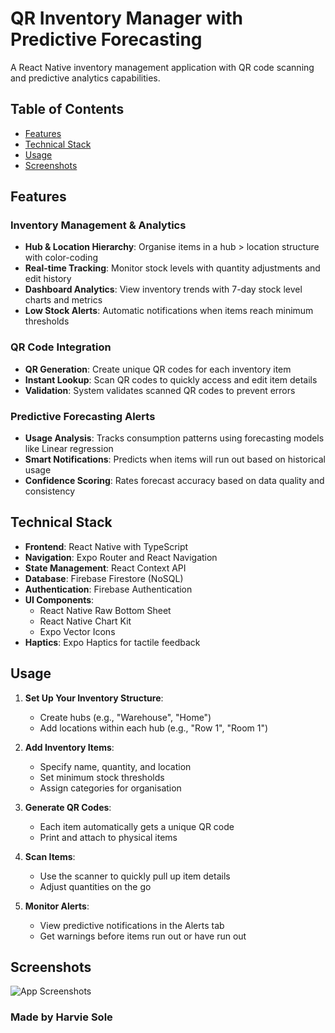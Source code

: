 # QR Inventory Manager with Predictive Forecasting

A React Native inventory management application with QR code scanning and predictive analytics capabilities.

## Table of Contents
- [Features](#features)
- [Technical Stack](#technical-stack)
- [Usage](#usage)
- [Screenshots](#screenshots)

## Features

### Inventory Management & Analytics
- **Hub & Location Hierarchy**: Organise items in a hub > location structure with color-coding
- **Real-time Tracking**: Monitor stock levels with quantity adjustments and edit history
- **Dashboard Analytics**: View inventory trends with 7-day stock level charts and metrics
- **Low Stock Alerts**: Automatic notifications when items reach minimum thresholds

### QR Code Integration
- **QR Generation**: Create unique QR codes for each inventory item
- **Instant Lookup**: Scan QR codes to quickly access and edit item details
- **Validation**: System validates scanned QR codes to prevent errors

### Predictive Forecasting Alerts
- **Usage Analysis**: Tracks consumption patterns using forecasting models like Linear regression
- **Smart Notifications**: Predicts when items will run out based on historical usage
- **Confidence Scoring**: Rates forecast accuracy based on data quality and consistency

## Technical Stack

- **Frontend**: React Native with TypeScript
- **Navigation**: Expo Router and React Navigation
- **State Management**: React Context API
- **Database**: Firebase Firestore (NoSQL)
- **Authentication**: Firebase Authentication
- **UI Components**: 
  - React Native Raw Bottom Sheet
  - React Native Chart Kit
  - Expo Vector Icons
- **Haptics**: Expo Haptics for tactile feedback

## Usage

1. **Set Up Your Inventory Structure**:
   - Create hubs (e.g., "Warehouse", "Home")
   - Add locations within each hub (e.g., "Row 1", "Room 1")

2. **Add Inventory Items**:
   - Specify name, quantity, and location
   - Set minimum stock thresholds
   - Assign categories for organisation

3. **Generate QR Codes**:
   - Each item automatically gets a unique QR code
   - Print and attach to physical items

4. **Scan Items**:
   - Use the scanner to quickly pull up item details
   - Adjust quantities on the go

5. **Monitor Alerts**:
   - View predictive notifications in the Alerts tab
   - Get warnings before items run out or have run out

## Screenshots

![App Screenshots](https://github.com/user-attachments/assets/91afb2ea-f609-40e8-ab3f-1e80756a8f9f)

### Made by Harvie Sole
